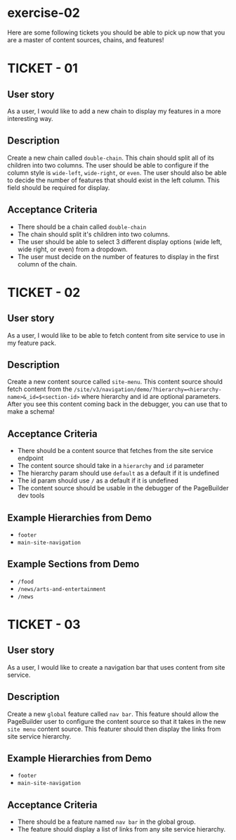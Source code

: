 # exercise-02

Here are some following tickets you should be able to pick up now that you are a master of content sources, chains, and features!

# TICKET - 01

## User story
As a user, I would like to add a new chain to display my features in a more interesting way.

## Description
Create a new chain called `double-chain`. This chain should split all of its children into two columns. The user should be able to configure if the column style is `wide-left`, `wide-right`, or `even`. The user should also be able to decide the number of features that should exist in the left column. This field should be required for display.

## Acceptance Criteria
- There should be a chain called `double-chain`
- The chain should split it's children into two columns.
- The user should be able to select 3 different display options (wide left, wide right, or even) from a dropdown.
- The user must decide on the number of features to display in the first column of the chain.



# TICKET - 02

## User story
As a user, I would like to be able to fetch content from site service to use in my feature pack.

## Description
Create a new content source called `site-menu`. This content source should fetch content from the `/site/v3/navigation/demo/?hierarchy=<hierarchy-name>&_id=$<section-id>` where hierarchy and id are optional parameters. After you see this content coming back in the debugger, you can use that to make a schema!

## Acceptance Criteria
- There should be a content source that fetches from the site service endpoint
- The content source should take in a `hierarchy` and `id` parameter
- The hierarchy param should use `default` as a default if it is undefined
- The id param should use `/` as a default if it is undefined
- The content source should be usable in the debugger of the PageBuilder dev tools

## Example Hierarchies from Demo
- `footer`
- `main-site-navigation`

## Example Sections from Demo
- `/food`
- `/news/arts-and-entertainment`
- `/news`



# TICKET - 03

## User story
As a user, I would like to create a navigation bar that uses content from site service.

## Description
Create a new `global` feature called `nav bar`. This feature should allow the PageBuilder user to configure the content source so that it takes in the new `site menu` content source. This featurer should then display the links from site service hierarchy.

## Example Hierarchies from Demo
- `footer`
- `main-site-navigation`

## Acceptance Criteria
- There should be a feature named `nav bar` in the global group.
- The feature should display a list of links from any site service hierarchy.

